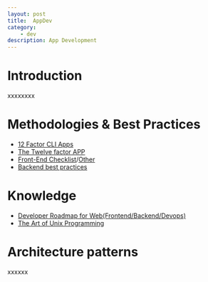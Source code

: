 ```yaml
---
layout: post
title:  AppDev
category:
    - dev
description: App Development
---
```


# Introduction

xxxxxxxx

# Methodologies & Best Practices
- [12 Factor CLI Apps](https://medium.com/@jdxcode/12-factor-cli-apps-dd3c227a0e46)
- [The Twelve factor APP](https://12factor.net/)
- [Front-End Checklist](https://github.com/thedaviddias/Front-End-Checklist)/[Other](https://frontendchecklist.io/)
- [Backend best practices](https://github.com/futurice/backend-best-practices)

# Knowledge
- [Developer Roadmap for Web(Frontend/Backend/Devops)](https://github.com/kamranahmedse/developer-roadmap)
- [The Art of Unix Programming](http://www.catb.org/esr/writings/taoup/html/)


# Architecture patterns

xxxxxx

